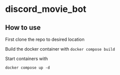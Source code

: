# discord_movie_bot

## How to use
First clone the repo to desired location

Build the docker container with
`docker compose build`

Start containers with

`docker compose up -d`
